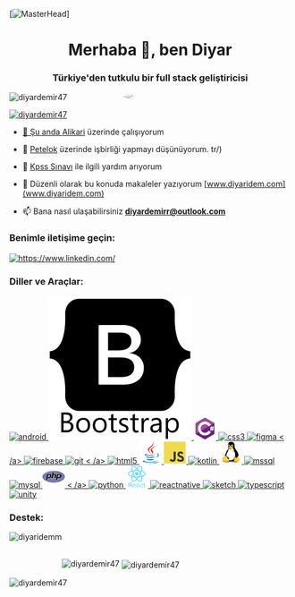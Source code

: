 [![MasterHead](https://firebasestorage.googleapis.com/v0/b/flexi-coding.appspot.com/o/dempgi7-520f8d5f-63d4-4453-8822-dbc149ae27f8.gif?alt=media&token=91c0c7b2-93c3-4029-b011-1a8703c5730d)]
<h1 align="center">Merhaba 👋, ben Diyar</h1>
<h3 align="center">Türkiye'den tutkulu bir full stack geliştiricisi</h3>

<img align="right" width="300" src="https://i.pinimg.com/originals/e4/26/70/e426702edf874b181aced1e2fa5c6cde.gif" style="border-radius: 50%;">


<p align="left"> <img src= "https://komarev.com/ghpvc/?username=diyardemir47&label=Profile%20views&color=0e75b6&style=flat" alt = "diyardemir47" /> </p>

<p align = "left"> <a href = "https: //github.com/ryo-ma/github-profile-trophy"><img src = "https://github-profile-trophy.vercel.app/?username=diyardemir47" alt = "diyardemir47" /></ a> </p>

- 🔭 Şu anda [Alikari](https://alikari.com.tr/) üzerinde çalışıyorum

- 👯 ​​[Petelok](https://petelok.com) üzerinde işbirliği yapmayı düşünüyorum. tr/)

- 🤝 [Kpss Sınavı](https://play.google.com/store/apps/details?id=com.diyaridem.kpssexam&hl=en_US) ile ilgili yardım arıyorum

- 📝 Düzenli olarak bu konuda makaleler yazıyorum [www.diyaridem.com](www.diyaridem.com)

- 📫 Bana nasıl ulaşabilirsiniz **diyardemirr@outlook.com**

<h3 align="left">Benimle iletişime geçin:</h3>
<p align=" sol">
<a href="https://linkedin.com/in/https://www.linkedin.com/in/diyardemir47/" target="blank"><img align="center" src="https ://raw.githubusercontent.com/rahuldkjain/github-profile-readme-generator/master/src/images/icons/Social/linked-in-alt.svg" alt = "https://www.linkedin.com/" in/diyardemir47/" height="30" width="40" /></a>
</p>

<h3 align="left">Diller ve Araçlar:</h3>
<p align = "left"> <a href = "https://developer.android.com" target = "_blank" rel = "noreferrer"> <img src = "https://raw.githubusercontent.com/devicons /devicon/master/icons/android/android-original-wordmark.svg" alt = "android" width = "40" height = "40"/> </a> <a href = "https://getbootstrap.com " target = "_blank" rel = "noreferrer"> <img src = "https://raw.githubusercontent.com/devicons/devicon/master/icons/bootstrap/bootstrap-plain-wordmark.svg" alt = "bootstrap" genişlik = "40" yükseklik = "40"/> </a> <a href = "https://www.w3schools.com/cs/" target = "_blank" rel = "noreferrer"> <img src = " https://raw.githubusercontent.com/devicons/devicon/master/icons/csharp/csharp-original.svg" alt = "csharp" width = "40" height = "40"/> </a> <a href ="https://www.w3schools.com/css/" target = "_blank" rel = "noreferrer"> <img src = "https://raw.githubusercontent.com/devicons/devicon/master/icons/css3 /css3-original-wordmark.svg" alt = "css3" width = "40" height = "40"/> </a> <a href = "https://www.figma.com/" target = "_blank " rel = "noreferrer"> <img src = "https://www.vectorlogo.zone/logos/figma/figma-icon.svg" alt = "figma" width = "40" height = "40"/> < /a> <a href = "https://firebase.google.com/" target = "_blank" rel = "noreferrer"> <img src = "https://www.vectorlogo.zone/logos/firebase/firebase -icon.svg" alt = "firebase" width = "40" height = "40"/> </a> <a href = "https://git-scm.com/" target = "_blank" rel = " noreferrer"> <img src = "https://www.vectorlogo.zone/logos/git-scm/git-scm-icon.svg" alt = "git" width = "40" height = "40"/> < /a> <a href = "https://www.w3.org/html/" target = "_blank" rel = "noreferrer"> <img src = "https://raw.githubusercontent.com/devicons/devicon /master/icons/html5/html5-original-wordmark.svg" alt = "html5" width = "40" height = "40"/> </a> <a href = "https://www.java.com " target = "_blank" rel = "noreferrer"> <img src = "https://raw.githubusercontent.com/devicons/devicon/master/icons/java/java-original.svg" alt = "java" width = "40" height = "40"/> </a> <a href = "https://developer.mozilla.org/en-US/docs/Web/JavaScript" target= "_blank" rel = "noreferrer"> <img src = "https://raw.githubusercontent.com/devicons/devicon/master/icons/javascript/javascript-original.svg" alt = "javascript" width = "40" height = "40"/> </a> <a href = "https://kotlinlang.org" target = "_blank" rel = "noreferrer"> <img src = "https://www.vectorlogo.zone/ logos/kotlinlang/kotlinlang-icon.svg" alt = "kotlin" width = "40" height = "40"/> </a> <a href = "https://www.linux.org/" target = " _blank" rel = "noreferrer"> <img src = "https://raw.githubusercontent.com/devicons/devicon/master/icons/linux/linux-original.svg" alt = "linux" width = "40" yükseklik ="40"/> </a> <a href = "https://www.microsoft.com/en-us/sql-server" target = "_blank" rel = "noreferrer"> <img src = "https ://www.svgrepo.com/show/303229/microsoft-sql-server-logo.svg" alt = "mssql" width = "40" height = "40"/> </a> <a href = "https ://www.mysql.com/" target = "_blank" rel = "noreferrer"> <img src = "https://raw.githubusercontent.com/devicons/devicon/master/icons/mysql/mysql-original- wordmark.svg" alt = "mysql" width = "40" height = "40"/> </a> <a href = "https://www.php.net" target = "_blank" rel = "noreferrer" > <img src = "https://raw.githubusercontent.com/devicons/devicon/master/icons/php/php-original.svg" alt = "php" width = "40" height = "40"/> < /a> <a href = "https://www.python.org" target = "_blank" rel = "noreferrer"> <img src = "https://raw.githubusercontent.com/devicons/devicon/master/ simgeler/python/python-original.svg" alt = "python" width = "40" height = "40"/> </a> <a href = "https://reactjs.org/" target = "_blank" rel = "noreferrer"> <img src = "https://raw.githubusercontent.com/devicons/devicon/master/icons/react/react-original-wordmark.svg" alt = "react" width = "40" yükseklik ="40"/> </a> <a href = "https://reactnative.dev/" target = "_blank" rel = "noreferrer"> <img src = "https://reactnative.dev/img/ başlık logosu.svg" alt = "reactnative" width = "40" height = "40"/> </a> <a href = "https://www.sketch.com/" target = "_blank" rel = "noreferrer"> <img src = "https://www.vectorlogo.zone/logos/sketchapp/sketchapp-icon.svg" alt = "sketch" width = "40" height = "40"/> </a> <a href= "https://www.typescriptlang.org/" target = "_blank" rel = "noreferrer"> <img src = "https://raw.githubusercontent.com/devicons/devicon/master/icons/typescript/typescript- orijinal.svg" alt = "typescript" width = "40" height = "40"/> </a> <a href = "https://unity.com/" target = "_blank" rel = "noreferrer"> <img src = "https://www.vectorlogo.zone/logos/unity3d/unity3d-icon.svg" alt = "unity" width = "40" yükseklik = "40"/> </a> </p>

<h3 align="left">Destek:</h3>
<p> <a href="https://www.buymeacoffee.com/diyaridemm"> <img align="left" src="https://cdn .buymeacoffee.com/buttons/v2/default-yellow.png" height = "50" genişlik = "210" alt = "diyaridemm" /></a> </p><br> <br>


<p><img align = "left" src = "https://github-readme-stats.vercel.app/api/top-langs?username=diyardemir47&show_icons=true&locale=en&layout=compact" alt = "diyardemir47" /> </p>

<p> <img align = "center" src = "https://github-readme-stats.vercel.app/api?username=diyardemir47&show_icons=true&locale=en" alt = "diyardemir47" /> </p>

<p><img align = "center" src = "https://github-readme-streak-stats.herokuapp.com/?user=diyardemir47&" alt = "diyardemir47" /></p>

